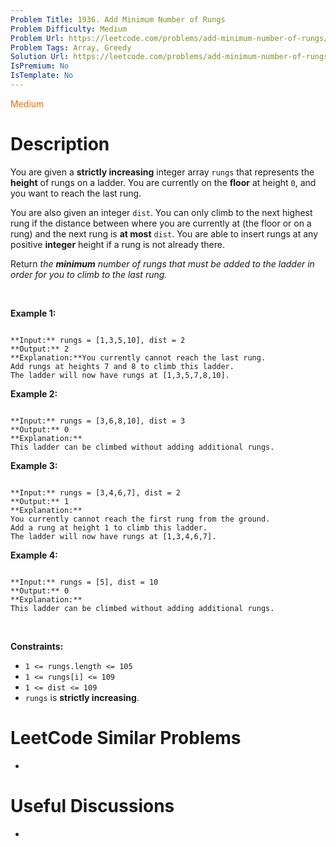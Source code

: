 ```yaml
---
Problem Title: 1936. Add Minimum Number of Rungs
Problem Difficulty: Medium
Problem Url: https://leetcode.com/problems/add-minimum-number-of-rungs/
Problem Tags: Array, Greedy
Solution Url: https://leetcode.com/problems/add-minimum-number-of-rungs/solution/
IsPremium: No
IsTemplate: No
---
```


<span style="color: rgb(239, 108, 0);">Medium</span>

# Description

You are given a **strictly increasing** integer array `rungs` that represents the **height** of rungs on a ladder. You are currently on the **floor** at height `0`, and you want to reach the last rung.


You are also given an integer `dist`. You can only climb to the next highest rung if the distance between where you are currently at (the floor or on a rung) and the next rung is **at most** `dist`. You are able to insert rungs at any positive **integer** height if a rung is not already there.


Return *the **minimum** number of rungs that must be added to the ladder in order for you to climb to the last rung.*


 


**Example 1:**



```

**Input:** rungs = [1,3,5,10], dist = 2
**Output:** 2
**Explanation:**You currently cannot reach the last rung.
Add rungs at heights 7 and 8 to climb this ladder. 
The ladder will now have rungs at [1,3,5,7,8,10].

```

**Example 2:**



```

**Input:** rungs = [3,6,8,10], dist = 3
**Output:** 0
**Explanation:**
This ladder can be climbed without adding additional rungs.

```

**Example 3:**



```

**Input:** rungs = [3,4,6,7], dist = 2
**Output:** 1
**Explanation:**
You currently cannot reach the first rung from the ground.
Add a rung at height 1 to climb this ladder.
The ladder will now have rungs at [1,3,4,6,7].

```

**Example 4:**



```

**Input:** rungs = [5], dist = 10
**Output:** 0
**Explanation:**
This ladder can be climbed without adding additional rungs.

```

 


**Constraints:**


* `1 <= rungs.length <= 105`
* `1 <= rungs[i] <= 109`
* `1 <= dist <= 109`
* `rungs` is **strictly increasing**.




# LeetCode Similar Problems

- []()

# Useful Discussions

- []()
